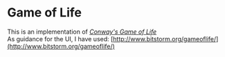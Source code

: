 # Game of Life
This is an implementation of [*Conway's Game of Life*](http://en.wikipedia.org/wiki/Conway's_Game_of_Life)  
As guidance for the UI, I have used: [http://www.bitstorm.org/gameoflife/](http://www.bitstorm.org/gameoflife/)  
